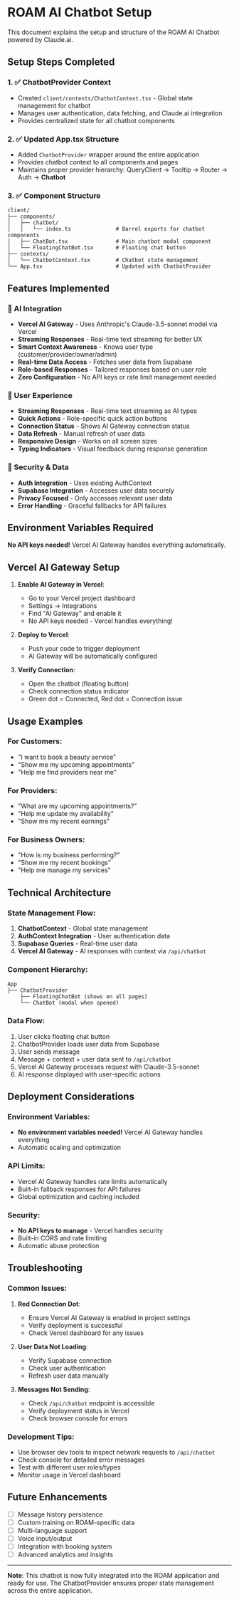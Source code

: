 # ROAM AI Chatbot Setup

This document explains the setup and structure of the ROAM AI Chatbot powered by Claude.ai.

## Setup Steps Completed

### 1. ✅ ChatbotProvider Context
- Created `client/contexts/ChatbotContext.tsx` - Global state management for chatbot
- Manages user authentication, data fetching, and Claude.ai integration
- Provides centralized state for all chatbot components

### 2. ✅ Updated App.tsx Structure
- Added `ChatbotProvider` wrapper around the entire application
- Provides chatbot context to all components and pages
- Maintains proper provider hierarchy: QueryClient → Tooltip → Router → Auth → **Chatbot**

### 3. ✅ Component Structure
```
client/
├── components/
│   ├── chatbot/
│   │   └── index.ts              # Barrel exports for chatbot components
│   ├── ChatBot.tsx               # Main chatbot modal component
│   └── FloatingChatBot.tsx       # Floating chat button
├── contexts/
│   └── ChatbotContext.tsx        # Chatbot state management
└── App.tsx                       # Updated with ChatbotProvider
```

## Features Implemented

### 🤖 AI Integration
- **Vercel AI Gateway** - Uses Anthropic's Claude-3.5-sonnet model via Vercel
- **Streaming Responses** - Real-time text streaming for better UX
- **Smart Context Awareness** - Knows user type (customer/provider/owner/admin)
- **Real-time Data Access** - Fetches user data from Supabase
- **Role-based Responses** - Tailored responses based on user role
- **Zero Configuration** - No API keys or rate limit management needed

### 🎯 User Experience
- **Streaming Responses** - Real-time text streaming as AI types
- **Quick Actions** - Role-specific quick action buttons
- **Connection Status** - Shows AI Gateway connection status
- **Data Refresh** - Manual refresh of user data
- **Responsive Design** - Works on all screen sizes
- **Typing Indicators** - Visual feedback during response generation

### 🔐 Security & Data
- **Auth Integration** - Uses existing AuthContext
- **Supabase Integration** - Accesses user data securely
- **Privacy Focused** - Only accesses relevant user data
- **Error Handling** - Graceful fallbacks for API failures

## Environment Variables Required

**No API keys needed!** Vercel AI Gateway handles everything automatically.

## Vercel AI Gateway Setup

1. **Enable AI Gateway in Vercel**:
   - Go to your Vercel project dashboard
   - Settings → Integrations
   - Find "AI Gateway" and enable it
   - No API keys needed - Vercel handles everything!

2. **Deploy to Vercel**:
   - Push your code to trigger deployment
   - AI Gateway will be automatically configured

3. **Verify Connection**:
   - Open the chatbot (floating button)
   - Check connection status indicator
   - Green dot = Connected, Red dot = Connection issue

## Usage Examples

### For Customers:
- "I want to book a beauty service"
- "Show me my upcoming appointments"
- "Help me find providers near me"

### For Providers:
- "What are my upcoming appointments?"
- "Help me update my availability"
- "Show me my recent earnings"

### For Business Owners:
- "How is my business performing?"
- "Show me my recent bookings"
- "Help me manage my services"

## Technical Architecture

### State Management Flow:
1. **ChatbotContext** - Global state management
2. **AuthContext Integration** - User authentication data
3. **Supabase Queries** - Real-time user data
4. **Vercel AI Gateway** - AI responses with context via `/api/chatbot`

### Component Hierarchy:
```
App
├── ChatbotProvider
    ├── FloatingChatBot (shows on all pages)
    └── ChatBot (modal when opened)
```

### Data Flow:
1. User clicks floating chat button
2. ChatbotProvider loads user data from Supabase
3. User sends message
4. Message + context + user data sent to `/api/chatbot`
5. Vercel AI Gateway processes request with Claude-3.5-sonnet
6. AI response displayed with user-specific actions

## Deployment Considerations

### Environment Variables:
- **No environment variables needed!** Vercel AI Gateway handles everything
- Automatic scaling and optimization

### API Limits:
- Vercel AI Gateway handles rate limits automatically
- Built-in fallback responses for API failures
- Global optimization and caching included

### Security:
- **No API keys to manage** - Vercel handles security
- Built-in CORS and rate limiting
- Automatic abuse protection

## Troubleshooting

### Common Issues:

1. **Red Connection Dot**:
   - Ensure Vercel AI Gateway is enabled in project settings
   - Verify deployment is successful
   - Check Vercel dashboard for any issues

2. **User Data Not Loading**:
   - Verify Supabase connection
   - Check user authentication
   - Refresh user data manually

3. **Messages Not Sending**:
   - Check `/api/chatbot` endpoint is accessible
   - Verify deployment status in Vercel
   - Check browser console for errors

### Development Tips:
- Use browser dev tools to inspect network requests to `/api/chatbot`
- Check console for detailed error messages
- Test with different user roles/types
- Monitor usage in Vercel dashboard

## Future Enhancements

- [ ] Message history persistence
- [ ] Custom training on ROAM-specific data
- [ ] Multi-language support
- [ ] Voice input/output
- [ ] Integration with booking system
- [ ] Advanced analytics and insights

---

**Note**: This chatbot is now fully integrated into the ROAM application and ready for use. The ChatbotProvider ensures proper state management across the entire application.

